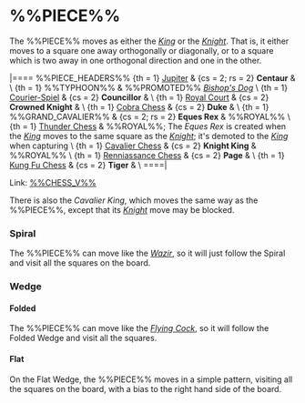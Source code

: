 # %%PIECE%%

The %%PIECE%% moves as either the [*King*](king.html) or the
[*Knight*](knight.html). That is, it either moves to a square
one away orthogonally or diagonally, or to a square which is 
two away in one orthogonal direction and one in the other.

|====
%%PIECE_HEADERS%%
  {th = 1}  [Jupiter](#chess-v:large.dir/jupiter.html)
& {cs = 2; rs = 2}
            **Centaur**
&           \\
  {th = 1}  %%TYPHOON%%
&           %%PROMOTED%% [*Bishop's Dog*](bishops_dog.html) \\
  {th = 1}  [Courier-Spiel](#chess-v:historic.dir/courierspiel.html)
& {cs = 2}  **Councillor**
&           \\
  {th = 1}  [Royal Court](large.dir/contest/royalcourt.html)
& {cs = 2}  **Crowned Knight**
&           \\
  {th = 1}  [Cobra Chess](large.dir/cobra.html)
& {cs = 2}  **Duke**
&           \\
  {th = 1}  %%GRAND_CAVALIER%%
& {cs = 2; rs = 2}  **Eques Rex**
&           %%ROYAL%% \\
  {th = 1}  [Thunder Chess](difftaking.dir/thunder.html)
&           %%ROYAL%%; The *Eques Rex* is created when the [*King*](king.html)
            moves to the same square as the [*Knight*](knight.html); it's
            demoted to the [*King*](king.html) when capturing \\
  {th = 1}  [Cavalier Chess](#chess-v:dpieces.dir/cavalier/index.html)
& {cs = 2}  **Knight King**
&           %%ROYAL%% \\
  {th = 1}  [Renniassance Chess](#chess-v:large.dir/renaiss.html)
& {cs = 2}  **Page**
&           \\
  {th = 1}  [Kung Fu Chess](large.dir/kungfuchess.html)
& {cs = 2}  **Tiger**
&           \\
====|

Link: [%%CHESS_V%%](#piece:centaur)

There is also the *Cavalier King*, which moves the same way as the
%%PIECE%%, except that its [*Knight*](knight.html) move may be blocked.

### Spiral

The %%PIECE%% can move like the [*Wazir*](wazir.html), so it will
just follow the Spiral and visit all the squares on the board.

### Wedge

#### Folded

The %%PIECE%% can move like the [*Flying Cock*](flying_cock.html),
so it will follow the Folded Wedge and visit all the squares.

#### Flat

On the Flat Wedge, the %%PIECE%% moves in a simple pattern, visiting
all the squares on the board, with a bias to the right hand side
of the board.
